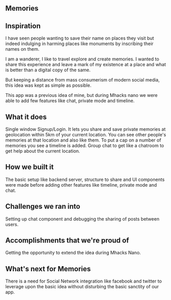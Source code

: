 ## Memories

## Inspiration
I have seen people wanting to save their name on places they visit but indeed indulging in harming places like monuments by inscribing their names on them.

I am a wanderer, I like to travel explore and create memories. I wanted to share this experience and leave a mark of my existence at a place and what is better than a digital copy of the same. 

But keeping a distance from mass consumerism of modern social media, this idea was kept as simple as possible.

This app was a previous idea of mine, but during Mhacks nano we were able to add few features like chat, private mode and timeline.

## What it does
Single window Signup/Login.
It lets you share and save private memories at geolocation within 5km of your current location. 
You can see other people's memories at that location and also like them.
To put a cap on a number of memories you see a timeline is added. 
Group chat to get like a chatroom to get help about the current location.

## How we built it
The basic setup like backend server, structure to share and UI components were made before adding other features like timeline, private mode and chat.


## Challenges we ran into
Setting up chat component and debugging the sharing of posts between users.

## Accomplishments that we're proud of
Getting the opportunity to extend the idea during Mhacks Nano.

## What's next for Memories
There is a need for Social Network integration like facebook and twitter to leverage upon the basic idea without disturbing the basic sanctity of our app.
